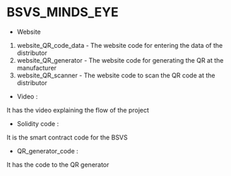 # BSVS_MINDS_EYE
- Website
1. website_QR_code_data - The website code for entering the data of the distributor
2. website_QR_generator - The website code for generating the QR at the manufacturer
3. website_QR_scanner - The website code to scan the QR code at the distributor

- Video : 

It  has the video explaining the flow of the project

- Solidity code : 

It is the smart contract code for the BSVS

- QR_generator_code :

It has the code to the QR generator